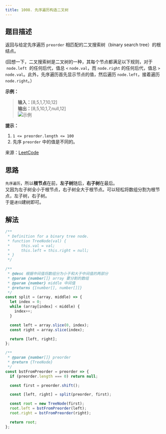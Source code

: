 ```yaml
---
title: 1008. 先序遍历构造二叉树
---
```


## 题目描述

返回与给定先序遍历 `preorder` 相匹配的二叉搜索树（binary search tree）的根结点。

(回想一下，二叉搜索树是二叉树的一种，其每个节点都满足以下规则，对于  `node.left`  的任何后代，值总 `<` `node.val`，而 `node.right` 的任何后代，值总 `>` `node.val`。此外，先序遍历首先显示节点的值，然后遍历 `node.left`，接着遍历 `node.right`。）

**示例：**

> **输入：**[8,5,1,7,10,12]  
> **输出：**[8,5,10,1,7,null,12]  
> <img  :src="$withBase('/1008.png')" alt="示例">

**提示：**

1. `1 <= preorder.length <= 100`
2. 先序 `preorder` 中的值是不同的。

来源：[LeetCode](https://leetcode-cn.com/problems/construct-binary-search-tree-from-preorder-traversal)

## 思路

`先序遍历`，所以**根节点**在前，**左子树**随后，**右子树**在最后。  
又因为左子树全小于根节点，右子树全大于根节点。可以轻松将数组分割为根节点，左子树，右子树。  
于是`递归`建树即可。

## 解法

```js
/**
 * Definition for a binary tree node.
 * function TreeNode(val) {
 *     this.val = val;
 *     this.left = this.right = null;
 * }
 */

/**
 * @desc 根据中间值将数组分为小于和大于中间值的两部分
 * @param {number[]} array 要分割的数组
 * @param {number} middle 中间值
 * @returns {[number[], number[]]}
 */
const split = (array, middle) => {
  let index = 0;
  while (array[index] < middle) {
    index++;
  }

  const left = array.slice(0, index);
  const right = array.slice(index);

  return [left, right];
};

/**
 * @param {number[]} preorder
 * @return {TreeNode}
 */
const bstFromPreorder = preorder => {
  if (preorder.length === 0) return null;

  const first = preorder.shift();

  const [left, right] = split(preorder, first);

  const root = new TreeNode(first);
  root.left = bstFromPreorder(left);
  root.right = bstFromPreorder(right);

  return root;
};
```
